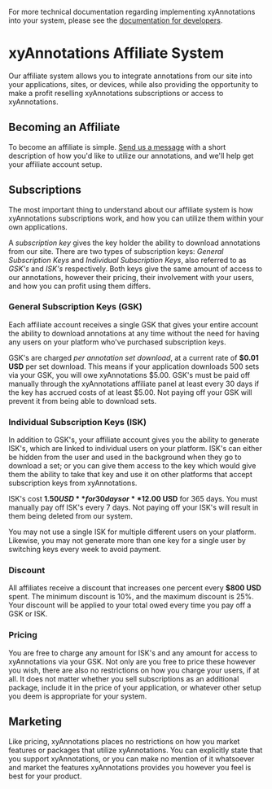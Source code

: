 For more technical documentation regarding implementing xyAnnotations into your system, please see the [documentation for developers](https://github.com/Xyfir/Documentation/blob/master/xyfir-annotations/developers.md).

# xyAnnotations Affiliate System

Our affiliate system allows you to integrate annotations from our site into your applications, sites, or devices, while also providing the opportunity to make a profit reselling xyAnnotations subscriptions or access to xyAnnotations.

## Becoming an Affiliate

To become an affiliate is simple. [Send us a message](https://www.xyfir.com/#/contact) with a short description of how you'd like to utilize our annotations, and we'll help get your affiliate account setup.

## Subscriptions

The most important thing to understand about our affiliate system is how xyAnnotations subscriptions work, and how you can utilize them within your own applications.

A *subscription key* gives the key holder the ability to download annotations from our site. There are two types of subscription keys: *General Subscription Keys* and *Individual Subscription Keys*, also referred to as *GSK's* and *ISK's* respectively. Both keys give the same amount of access to our annotations, however their pricing, their involvement with your users, and how you can profit using them differs.

### General Subscription Keys (GSK)

Each affiliate account receives a single GSK that gives your entire account the ability to download annotations at any time without the need for having any users on your platform who've purchased subscription keys.

GSK's are charged *per annotation set download*, at a current rate of **$0.01 USD** per set download. This means if your application downloads 500 sets via your GSK, you will owe xyAnnotations $5.00. GSK's must be paid off manually through the xyAnnotations affiliate panel at least every 30 days if the key has accrued costs of at least $5.00. Not paying off your GSK will prevent it from being able to download sets.

### Individual Subscription Keys (ISK)

In addition to GSK's, your affiliate account gives you the ability to generate ISK's, which are linked to individual users on your platform. ISK's can either be hidden from the user and used in the background when they go to download a set; or you can give them access to the key which would give them the ability to take that key and use it on other platforms that accept subscription keys from xyAnnotations.

ISK's cost **$1.50 USD** for 30 days or **$12.00 USD** for 365 days. You must manually pay off ISK's every 7 days. Not paying off your ISK's will result in them being deleted from our system.

You may not use a single ISK for multiple different users on your platform. Likewise, you may not generate more than one key for a single user by switching keys every week to avoid payment.

### Discount

All affiliates receive a discount that increases one percent every **$800 USD** spent. The minimum discount is 10%, and the maximum discount is 25%. Your discount will be applied to your total owed every time you pay off a GSK or ISK.

### Pricing

You are free to charge any amount for ISK's and any amount for access to xyAnnotations via your GSK. Not only are you free to price these however you wish, there are also no restrictions on how you charge your users, if at all. It does not matter whether you sell subscriptions as an additional package, include it in the price of your application, or whatever other setup you deem is appropriate for your system.

## Marketing

Like pricing, xyAnnotations places no restrictions on how you market features or packages that utilize xyAnnotations. You can explicitly state that you support xyAnnotations, or you can make no mention of it whatsoever and market the features xyAnnotations provides you however you feel is best for your product.